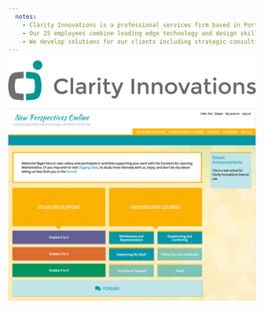 ```yaml
---
  notes:
    - Clarity Innovations is a professional services firm based in Portland, Oregon focused on providing K-12 and higher education technology consulting to non-profits, schools, and corporations.
    - Our 25 employees combine leading edge technology and design skills with direct experience in the classroom and university.
    - We develop solutions for our clients including strategic consulting, professional development and content creation, and engineering solutions such as apps, web apps, and websites to help improve the process and practice of teaching and learning.
---
```


![Clarity Innovations Logo](/content/images/cilogo.jpg)

![New Perspectives Online Screenshot](/content/images/p2s2-screens/screenshot.png)
